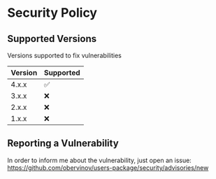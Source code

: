 # Security Policy

## Supported Versions

Versions supported to fix vulnerabilities

| Version | Supported          |
| ------- | ------------------ |
| 4.x.x   | :white_check_mark: |
| 3.x.x   | :x:                |
| 2.x.x   | :x:                |
| 1.x.x   | :x:                |

## Reporting a Vulnerability

In order to inform me about the vulnerability, just open an issue: https://github.com/obervinov/users-package/security/advisories/new